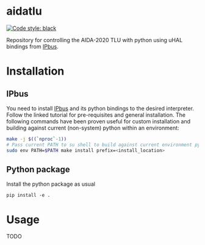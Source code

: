 # aidatlu
[![Code style: black](https://img.shields.io/badge/code%20style-black-000000.svg)](https://github.com/psf/black)

Repository for controlling the AIDA-2020 TLU with python using uHAL bindings from [IPbus](https://ipbus.web.cern.ch/).

# Installation
## IPbus
You need to install [IPbus](https://ipbus.web.cern.ch/doc/user/html/software/install/compile.html) and its python bindings to the desired interpreter.
Follow the linked tutorial for pre-requisites and general installation.
The following commands have been proven useful for custom installation and building against current (non-system) python within an environment:
```bash
make -j $((`nproc`-1))
# Pass current PATH to su shell to build against current environment python
sudo env PATH=$PATH make install prefix=<install_location>
```
## Python package
Install the python package as usual
```
pip install -e .
```

# Usage
TODO